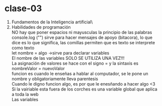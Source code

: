 # clase-03
1. Fundamentos de la Inteligencia artificial\
2. Habilidades de programación\
NO hay que poner espacios ni mayusculas la principio de las palabras\
console.log ("") sirve para hacer mensajes de apoyo (bitacora), lo que dice es lo que significa, las comillas permiten que es texto se interprete como texto\
let nombre = algo ->sirve para declarar variables\
El nombre de las variables SOLO SE UTILIZA UNA VEZ!!!\
La asignación de valores se hace con el signo = y la sintaxis es nombreValor = nuevoValor\
funcion es cuando le enseñas a hablar al computador, se le pone un nombre y obligatoriamente lleva parentesis\
Cuando le digno funcion algo, es por que le enesñando a hacer algo <3\
Si la vairiable esta fuera de los corches es una variable global que aplica a toda la web\
Las variables 

